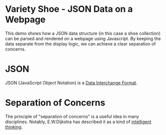 # Variety Shoe - JSON Data on a Webpage
This demo shows how a JSON data structure (in this case a shoe collection) can be parsed and rendered on a webpage using Javascript. By keeping the data separate from the display logic, we can achieve a clear separation of concerns.

# JSON
JSON (JavaScript Object Notation) is a [Data Interchange Format](https://developer.mozilla.org/en-US/docs/Glossary/JSON).

# Separation of Concerns
The principle of "separation of concerns" is a useful idea in many disciplines. Notably, E.W.Dijkstra has described it as a kind of [intelligent thinking](https://www.cs.utexas.edu/~EWD/transcriptions/EWD04xx/EWD447.html).